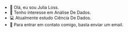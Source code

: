 - 🖤 Olá, eu sou Julia Loss.
- 👀 Tenho interesse em Análise De Dados.
- 💻 Atualmente estudo Ciência De Dados.
- 📩 Para entrar em contato comigo, basta enviar um email.

